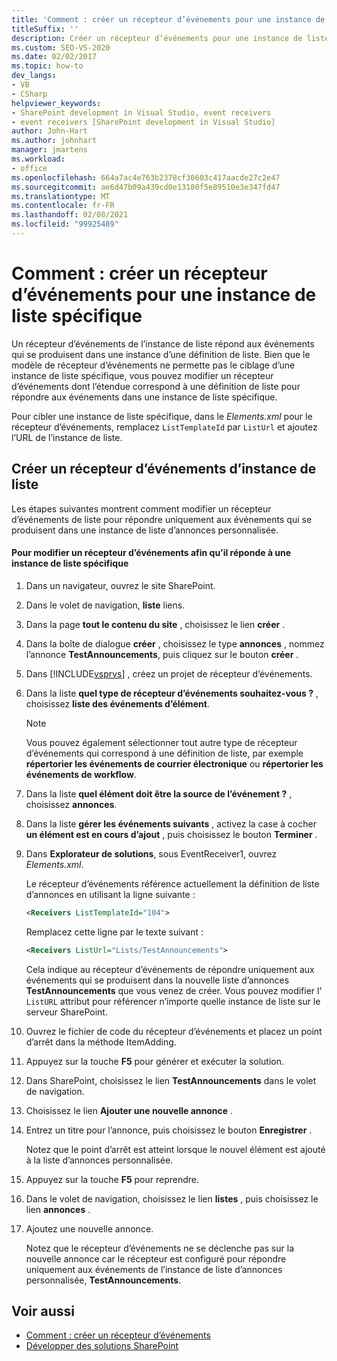 ```yaml
---
title: 'Comment : créer un récepteur d’événements pour une instance de liste spécifique | Microsoft Docs'
titleSuffix: ''
description: Créer un récepteur d’événements pour une instance de liste spécifique. Un récepteur d’événements de l’instance de liste répond aux événements qui se produisent dans une instance d’une définition de liste.
ms.custom: SEO-VS-2020
ms.date: 02/02/2017
ms.topic: how-to
dev_langs:
- VB
- CSharp
helpviewer_keywords:
- SharePoint development in Visual Studio, event receivers
- event receivers [SharePoint development in Visual Studio]
author: John-Hart
ms.author: johnhart
manager: jmartens
ms.workload:
- office
ms.openlocfilehash: 664a7ac4e763b2378cf30603c417aacde27c2e47
ms.sourcegitcommit: ae6d47b09a439cd0e13180f5e89510e3e347fd47
ms.translationtype: MT
ms.contentlocale: fr-FR
ms.lasthandoff: 02/08/2021
ms.locfileid: "99925489"
---
```

# <a name="how-to-create-an-event-receiver-for-a-specific-list-instance"></a>Comment : créer un récepteur d’événements pour une instance de liste spécifique
  Un récepteur d’événements de l’instance de liste répond aux événements qui se produisent dans une instance d’une définition de liste. Bien que le modèle de récepteur d’événements ne permette pas le ciblage d’une instance de liste spécifique, vous pouvez modifier un récepteur d’événements dont l’étendue correspond à une définition de liste pour répondre aux événements dans une instance de liste spécifique.

 Pour cibler une instance de liste spécifique, dans le *Elements.xml* pour le récepteur d’événements, remplacez `ListTemplateId` par `ListUrl` et ajoutez l’URL de l’instance de liste.

## <a name="create-a-list-instance-event-receiver"></a>Créer un récepteur d’événements d’instance de liste
 Les étapes suivantes montrent comment modifier un récepteur d’événements de liste pour répondre uniquement aux événements qui se produisent dans une instance de liste d’annonces personnalisée.

#### <a name="to-modify-an-event-receiver-to-respond-to-a-specific-list-instance"></a>Pour modifier un récepteur d’événements afin qu’il réponde à une instance de liste spécifique

1. Dans un navigateur, ouvrez le site SharePoint.

2. Dans le volet de navigation, **liste** liens.

3. Dans la page **tout le contenu du site** , choisissez le lien **créer** .

4. Dans la boîte de dialogue **créer** , choisissez le type **annonces** , nommez l’annonce **TestAnnouncements**, puis cliquez sur le bouton **créer** .

5. Dans [!INCLUDE[vsprvs](../sharepoint/includes/vsprvs-md.md)] , créez un projet de récepteur d’événements.

6. Dans la liste **quel type de récepteur d’événements souhaitez-vous ?** , choisissez **liste des événements d’élément**.

    > [!NOTE]
    > Vous pouvez également sélectionner tout autre type de récepteur d’événements qui correspond à une définition de liste, par exemple **répertorier les événements de courrier électronique** ou **répertorier les événements de workflow**.

7. Dans la liste **quel élément doit être la source de l’événement ?** , choisissez **annonces**.

8. Dans la liste **gérer les événements suivants** , activez la case à cocher **un élément est en cours d’ajout** , puis choisissez le bouton **Terminer** .

9. Dans **Explorateur de solutions**, sous EventReceiver1, ouvrez *Elements.xml*.

     Le récepteur d’événements référence actuellement la définition de liste d’annonces en utilisant la ligne suivante :

    ```xml
    <Receivers ListTemplateId="104">
    ```

     Remplacez cette ligne par le texte suivant :

    ```xml
    <Receivers ListUrl="Lists/TestAnnouncements">
    ```

     Cela indique au récepteur d’événements de répondre uniquement aux événements qui se produisent dans la nouvelle liste d’annonces **TestAnnouncements** que vous venez de créer. Vous pouvez modifier l' `ListURL` attribut pour référencer n’importe quelle instance de liste sur le serveur SharePoint.

10. Ouvrez le fichier de code du récepteur d’événements et placez un point d’arrêt dans la méthode ItemAdding.

11. Appuyez sur la touche **F5** pour générer et exécuter la solution.

12. Dans SharePoint, choisissez le lien **TestAnnouncements** dans le volet de navigation.

13. Choisissez le lien **Ajouter une nouvelle annonce** .

14. Entrez un titre pour l’annonce, puis choisissez le bouton **Enregistrer** .

     Notez que le point d’arrêt est atteint lorsque le nouvel élément est ajouté à la liste d’annonces personnalisée.

15. Appuyez sur la touche **F5** pour reprendre.

16. Dans le volet de navigation, choisissez le lien **listes** , puis choisissez le lien **annonces** .

17. Ajoutez une nouvelle annonce.

     Notez que le récepteur d’événements ne se déclenche pas sur la nouvelle annonce car le récepteur est configuré pour répondre uniquement aux événements de l’instance de liste d’annonces personnalisée, **TestAnnouncements**.

## <a name="see-also"></a>Voir aussi
- [Comment : créer un récepteur d’événements](../sharepoint/how-to-create-an-event-receiver.md)
- [Développer des solutions SharePoint](../sharepoint/developing-sharepoint-solutions.md)
